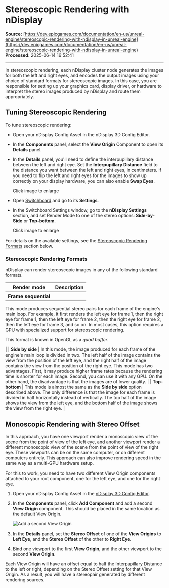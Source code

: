 # Stereoscopic Rendering with nDisplay

**Source:** [https://dev.epicgames.com/documentation/en-us/unreal-engine/stereoscopic-rendering-with-ndisplay-in-unreal-engine](https://dev.epicgames.com/documentation/en-us/unreal-engine/stereoscopic-rendering-with-ndisplay-in-unreal-engine)  
**Processed:** 2025-06-14 16:52:41

---

In stereoscopic rendering, each nDisplay cluster node generates the images for both the left and right eyes, and encodes the output images using your choice of standard formats for stereoscopic images. In this case, you are responsible for setting up your graphics card, display driver, or hardware to interpret the stereo images produced by nDisplay and route them appropriately.

## Tuning Stereoscopic Rendering

To tune stereoscopic rendering:

-   Open your nDisplay Config Asset in the nDisplay 3D Config Editor.
-   In the **Components** panel, select the **View Origin** Component to open its **Details** panel.
-   In the **Details** panel, you'll need to define the interpupillary distance between the left and right eye. Set the **Interpupillary Distance** field to the distance you want between the left and right eyes, in centimeters. If you need to flip the left and right eyes for the images to show up correctly on your display hardware, you can also enable **Swap Eyes**.
    
    Click image to enlarge
    
-   Open [Switchboard](/documentation/en-us/unreal-engine/switchboard-in-unreal-engine) and go to its **Settings**.
-   In the Switchboard Settings window, go to the **nDisplay Settings** section, and set Render Mode to one of the stereo options: **Side-by-Side** or **Top-bottom**.
    
    Click image to enlarge
    

For details on the available settings, see the [Stereoscopic Rendering Formats](/documentation/en-us/unreal-engine/stereoscopic-rendering-with-ndisplay-in-unreal-engine#stereoscopicrenderingformats) section below.

### Stereoscopic Rendering Formats

nDisplay can render stereoscopic images in any of the following standard formats.

| Render mode | Description |
| --- | --- |
| **Frame sequential** | 
This mode produces sequential stereo pairs for each frame of the engine's main loop. For example, it first renders the left eye for frame 1, then the right eye for frame 1, then the left eye for frame 2, then the right eye for frame 2, then the left eye for frame 3, and so on. In most cases, this option requires a GPU with specialized support for stereoscopic rendering.

This format is known in OpenGL as a *quad buffer*.



 |
| **Side by side** | In this mode, the image produced for each frame of the engine's main loop is divided in two. The left half of the image contains the view from the position of the left eye, and the right half of the image contains the view from the position of the right eye. This mode has two advantages. First, it may produce higher frame rates because the rendering time is shorter for each image. Second, you can use it with any GPU. On the other hand, the disadvantage is that the images are of lower quality. |
| **Top-bottom** | This mode is almost the same as the **Side by side** option described above. The only difference is that the image for each frame is divided in half horizontally instead of vertically. The top half of the image shows the view from the left eye, and the bottom half of the image shows the view from the right eye. |

## Monoscopic Rendering with Stereo Offset

In this approach, you have one viewport render a monoscopic view of the scene from the point of view of the left eye, and another viewport render a different monoscopic view of the scene from the point of view of the right eye. These viewports can be on the same computer, or on different computers entirely. This approach can also improve rendering speed in the same way as a multi-GPU hardware setup.

For this to work, you need to have two different View Origin components attached to your root component, one for the left eye, and one for the right eye.

1.  Open your nDisplay Config Asset in the [nDisplay 3D Config Editor](/documentation/en-us/unreal-engine/ndisplay-3d-config-editor-in-unreal-engine).
2.  In the **Components** panel, click **Add Component** and add a second **View Origin** component. This should be placed in the same location as the default View Origin.
    
    ![Add a second View Origin](https://d1iv7db44yhgxn.cloudfront.net/documentation/images/800e07b4-c5d8-49d5-bd57-aeb83de4ee42/03-ndisplay-view-origin.png)
3.  In the **Details** panel, set the **Stereo Offset** of one of the **View Origins** to **Left Eye**, and the **Stereo Offset** of the other to **Right Eye**.
4.  Bind one viewport to the first **View Origin**, and the other viewport to the second **View Origin**.

Each View Origin will have an offset equal to half the Interpupillary Distance to the left or right, depending on the Stereo Offset setting for that View Origin. As a result, you will have a stereopair generated by different rendering sources.